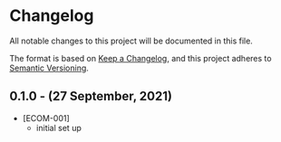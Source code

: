 # Changelog
All notable changes to this project will be documented in this file.

The format is based on [Keep a Changelog](https://keepachangelog.com/en/1.0.0/),
and this project adheres to [Semantic Versioning](https://semver.org/).


## 0.1.0 - (27 September, 2021)
- [ECOM-001]
  - initial set up



